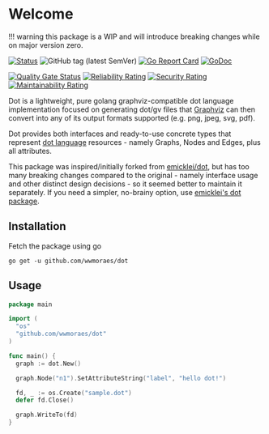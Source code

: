 # Welcome

!!! warning
    this package is a WIP and will introduce breaking changes while on major
    version zero.

[![Status](https://img.shields.io/badge/status-active-success.svg)](https://github.com/wwmoraes/dot)
![GitHub tag (latest SemVer)](https://img.shields.io/github/v/tag/wwmoraes/dot)
[![Go Report Card](https://goreportcard.com/badge/github.com/wwmoraes/dot)](https://goreportcard.com/report/github.com/wwmoraes/dot)
[![GoDoc](https://godoc.org/github.com/wwmoraes/dot?status.svg)](https://pkg.go.dev/github.com/wwmoraes/dot)

[![Quality Gate Status](https://sonarcloud.io/api/project_badges/measure?project=wwmoraes_dot&metric=alert_status)](https://sonarcloud.io/dashboard?id=wwmoraes_dot)
[![Reliability Rating](https://sonarcloud.io/api/project_badges/measure?project=wwmoraes_dot&metric=reliability_rating)](https://sonarcloud.io/dashboard?id=wwmoraes_dot)
[![Security Rating](https://sonarcloud.io/api/project_badges/measure?project=wwmoraes_dot&metric=security_rating)](https://sonarcloud.io/dashboard?id=wwmoraes_dot)
[![Maintainability Rating](https://sonarcloud.io/api/project_badges/measure?project=wwmoraes_dot&metric=sqale_rating)](https://sonarcloud.io/dashboard?id=wwmoraes_dot)

Dot is a lightweight, pure golang graphviz-compatible dot language
implementation focused on generating dot/gv files that [Graphviz](graphviz) can
then convert into any of its output formats supported (e.g. png, jpeg, svg, pdf).

Dot provides both interfaces and ready-to-use concrete types that represent
[dot language](dot-language) resources - namely Graphs, Nodes and Edges, plus all
attributes.

This package was inspired/initially forked from [emicklei/dot](emicklei-dot),
but has too many breaking changes compared to the original - namely interface
usage and other distinct design decisions - so it seemed better to maintain it
separately. If you need a simpler, no-brainy option, use
[emicklei's dot package](emicklei-dot).

## Installation

Fetch the package using go

```shell
go get -u github.com/wwmoraes/dot
```

## Usage

```go
package main

import (
  "os"
  "github.com/wwmoraes/dot"
)

func main() {
  graph := dot.New()

  graph.Node("n1").SetAttributeString("label", "hello dot!")

  fd, _ := os.Create("sample.dot")
  defer fd.Close()

  graph.WriteTo(fd)
}
```

[graphviz]: https://graphviz.org
[dot-language]: http://www.graphviz.org/doc/info/lang.html
[emicklei-dot]: https://github.com/emicklei/dot
